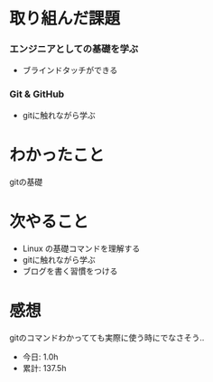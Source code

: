 # 取り組んだ課題
### エンジニアとしての基礎を学ぶ
* ブラインドタッチができる
### Git & GitHub
* gitに触れながら学ぶ
# わかったこと
gitの基礎
# 次やること
* Linux の基礎コマンドを理解する
* gitに触れながら学ぶ
* ブログを書く習慣をつける
# 感想
gitのコマンドわかってても実際に使う時にでなさそう..
* 今日: 1.0h
* 累計: 137.5h
